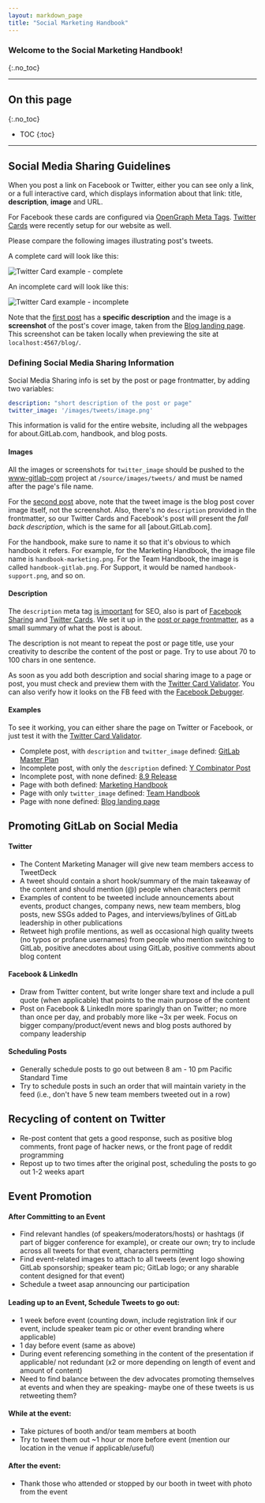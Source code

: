 ```yaml
---
layout: markdown_page
title: "Social Marketing Handbook"
---
```


### Welcome to the Social Marketing Handbook!
{:.no_toc}

----

## On this page
{:.no_toc}

- TOC
{:toc}

----

## Social Media Sharing Guidelines

When you post a link on Facebook or Twitter, either you can
see only a link, or a full interactive card, which displays
information about that link: title, **description**, **image** and URL.

For Facebook these cards are configured via [OpenGraph Meta Tags][OG].
[Twitter Cards] were recently setup for our website as well.

Please compare the following images illustrating post's tweets.

A complete card will look like this:

![Twitter Card example - complete][twitter-card-comp]

An incomplete card will look like this:

![Twitter Card example - incomplete][twitter-card-incomp]

Note that the [first post] has a **specific description** and the image is a **screenshot**
of the post's cover image, taken from the [Blog landing page][blog]. This screenshot
can be taken locally when previewing the site at `localhost:4567/blog/`.

### Defining Social Media Sharing Information

Social Media Sharing info is set by the post or page frontmatter, by adding two variables:

```yaml
description: "short description of the post or page"
twitter_image: '/images/tweets/image.png'
```

This information is valid for the entire website, including all the webpages for about.GitLab.com, handbook, and blog posts.


#### Images

All the images or screenshots for `twitter_image` should be pushed to the [www-gitlab-com] project at `/source/images/tweets/` and must be named
after the page's file name.

For the [second post] above, note that the tweet image is the blog post cover image itself,
not the screenshot. Also, there's no `description` provided in the frontmatter, so our
Twitter Cards and Facebook's post will present the _fall back description_,
which is the same for all [about.GitLab.com].

For the handbook, make sure to name it so that it's obvious to which handbook it refers.
For example, for the Marketing Handbook, the image file name is `handbook-marketing.png`. For the Team Handbook, the image is called `handbook-gitlab.png`. For Support, it would be named `handbook-support.png`, and so on.

#### Description

The `description` meta tag [is important][description-tag]
for SEO, also is part of [Facebook Sharing][og] and [Twitter Cards]. We set it up in the
[post or page frontmatter](../blog/#frontmatter), as a small summary of what the post is about.

The description is not meant to repeat the post or page title, use your creativity to describe the content of the post or page.
Try to use about 70 to 100 chars in one sentence.

As soon as you add both description and social sharing image to a page or post, you must check and preview them with the [Twitter Card Validator]. You can also verify how it looks on the FB feed with the [Facebook Debugger].

#### Examples

To see it working, you can either share the page on Twitter or Facebook, or just test it with the [Twitter Card Validator].

- Complete post, with `description` and `twitter_image` defined:
[GitLab Master Plan](/2016/09/13/gitlab-master-plan/)
- Incomplete post, with only the `description` defined:
[Y Combinator Post](/2016/09/30/gitlabs-application-for-y-combinator-winter-2015/)
- Incomplete post, with none defined: [8.9 Release](/2016/06/22/gitlab-8-9-released/)
- Page with both defined: [Marketing Handbook](/handbook/marketing/)
- Page with only `twitter_image` defined: [Team Handbook](/handbook/)
- Page with none defined: [Blog landing page](/blog/)

## Promoting GitLab on Social Media
 
#### Twitter

- The Content Marketing Manager will give new team members access to TweetDeck 
- A tweet should contain a short hook/summary of the main takeaway of the content and should mention (@) people when characters permit 
- Examples of content to be tweeted include announcements about events, product changes, company news, new team members, blog posts, new SSGs added to Pages, and interviews/bylines of GitLab leadership in other publications
- Retweet high profile mentions, as well as occasional high quality tweets (no typos or profane usernames) from people who mention switching to GitLab, positive anecdotes about using GitLab, positive comments about blog content 

#### Facebook & LinkedIn

- Draw from Twitter content, but write longer share text and include a pull quote (when applicable) that points to the main purpose of the content
- Post on Facebook & LinkedIn more sparingly than on Twitter; no more than once per day, and probably more like ~3x per week. Focus on bigger company/product/event news and blog posts authored by company leadership

#### Scheduling Posts

- Generally schedule posts to go out between 8 am - 10 pm Pacific Standard Time
- Try to schedule posts in such an order that will maintain variety in the feed (i.e., don't have 5 new team members tweeted out in a row)


## Recycling of content on Twitter

- Re-post content that gets a good response, such as positive blog comments, front page of hacker news, or the front page of reddit programming 
- Repost up to two times after the original post, scheduling the posts to go out 1-2 weeks apart

## Event Promotion

#### After Committing to an Event

- Find relevant handles (of speakers/moderators/hosts) or hashtags (if part of bigger conference for example), or create our own; try to include across all tweets for that event, characters permitting
- Find event-related images to attach to all tweets (event logo showing GitLab sponsorship; speaker team pic; GitLab logo; or any sharable content designed for that event)
- Schedule a tweet asap announcing our participation

#### Leading up to an Event, Schedule Tweets to go out:

- 1 week before event (counting down, include registration link if our event, include speaker team pic or other event branding where applicable)
- 1 day before event (same as above)
- During event referencing something in the content of the presentation if applicable/ not redundant (x2 or more depending on length of event and amount of content)
- Need to find balance between the dev advocates promoting themselves at events and when they are speaking- maybe one of these tweets is us retweeting them?

#### While at the event:
- Take pictures of booth and/or team members at booth
- Try to tweet them out ~1 hour or more before event (mention our location in the venue if applicable/useful)

#### After the event:
- Thank those who attended or stopped by our booth in tweet with photo from the event


<!-- Social Marketing Handbook - ref https://gitlab.com/gitlab-com/marketing/issues/524 -->

<!-- identifiers, in alphabetical order -->

[blog]: /blog/
[description-tag]: http://www.wordstream.com/meta-tags
[facebook debugger]: https://developers.facebook.com/tools/debug/
[first post]: /2016/07/19/markdown-kramdown-tips-and-tricks/
[OG]: https://developers.facebook.com/docs/sharing/webmasters#markup
[second post]: /2016/07/20/gitlab-is-open-core-github-is-closed-source/
[twitter card validator]: https://cards-dev.twitter.com/validator
[twitter cards]: https://dev.twitter.com/cards/overview
[twitter-card-comp]: /images/handbook/marketing/twitter-card-complete.jpg
[twitter-card-incomp]: /images/handbook/marketing/twitter-card-incomplete.jpg
[www-gitlab-com]: https://gitlab.com/gitlab-com/www-gitlab-com
